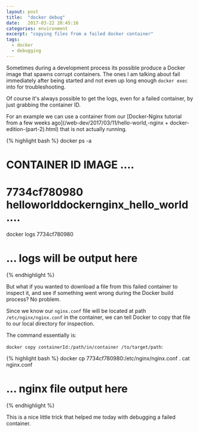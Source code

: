 ```yaml
---
layout: post
title:  "docker debug"
date:   2017-03-22 20:45:16
categories: environment
excerpt: "copying files from a failed docker container"
tags:
  - docker
  - debugging
---
```


Sometimes during a development process its possible produce a Docker image that spawns corrupt containers.  The ones I am talking about fail immediately after being started and not even up long enough `docker exec` into for troubleshooting.

Of course it's always possible to get the logs, even for a failed container, by just grabbing the container ID.

For an example we can use a container from our [Docker-Nginx tutorial from a few weeks ago](/web-dev/2017/03/11/hello-world,-nginx + docker-edition-(part-2).html) that is not actually running.

{% highlight bash %}
docker ps -a
# CONTAINER ID        IMAGE   ....
# 7734cf780980        helloworlddockernginx_hello_world ....
docker logs 7734cf780980
# ... logs will be output here
{% endhighlight %}  

But what if you wanted to download a file from this failed container to inspect it, and see if something went wrong during the Docker build process?   No problem.

Since we know our `nginx.conf` file will be located at path `/etc/nginx/nginx.conf` in the container, we can tell Docker to copy that file to our local directory for inspection.

The command essentially is:

`docker copy containerId:/path/in/container /to/target/path`:

{% highlight bash %}
docker cp 7734cf780980:/etc/nginx/nginx.conf .
cat nginx.conf
# ... nginx file output here
{% endhighlight %}

This is a nice little trick that helped me today with debugging a failed container.
